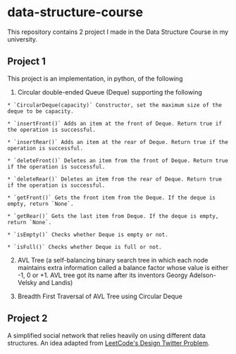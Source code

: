 # data-structure-course
This repository contains 2 project I made in the Data Structure Course in my university.

## Project 1

This project is an implementation, in python, of the following

  1. Circular double-ended Queue (Deque) supporting the following
    
    * `CircularDeque(capacity)` Constructor, set the maximum size of the deque to be capacity.
    
    * `insertFront()` Adds an item at the front of Deque. Return true if the operation is successful.
    
    * `insertRear()` Adds an item at the rear of Deque. Return true if the operation is successful.
    
    * `deleteFront()` Deletes an item from the front of Deque. Return true if the operation is successful.
    
    * `deleteRear()` Deletes an item from the rear of Deque. Return true if the operation is successful.
    
    * `getFront()` Gets the front item from the Deque. If the deque is empty, return `None`.
    
    * `getRear()` Gets the last item from Deque. If the deque is empty, return `None`.
    
    * `isEmpty()` Checks whether Deque is empty or not. 
    
    * `isFull()` Checks whether Deque is full or not.
    
  2. AVL Tree (a self-balancing binary search tree in which each node maintains extra information called a balance factor whose value is either -1, 0 or +1. AVL tree got its name after its inventors Georgy Adelson-Velsky and Landis)
  
  3. Breadth First Traversal of AVL Tree using Circular Deque


## Project 2

A simplified social network that relies heavily on using different data structures. An idea adapted from [LeetCode's Design Twitter Problem](https://leetcode.com/problems/design-twitter/).
